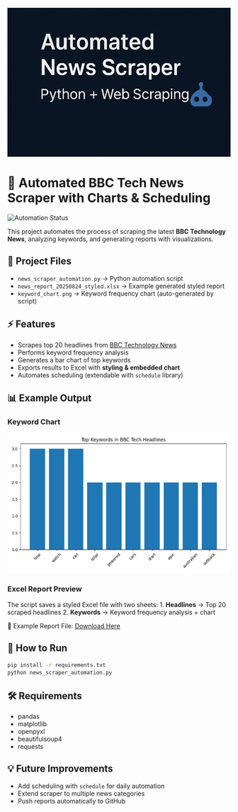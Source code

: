 ![Automated News Scraper](project_banner_4.png)


# 📰 Automated BBC Tech News Scraper with Charts & Scheduling

![Automation
Status](https://github.com/Mjabeen164/Automated-BBC-Tech-News/actions/workflows/automation.yml/badge.svg)

This project automates the process of scraping the latest **BBC
Technology News**, analyzing keywords, and generating reports with
visualizations.

## 📂 Project Files

-   `news_scraper_automation.py` → Python automation script
-   `news_report_20250824_styled.xlsx` → Example generated styled report
-   `keyword_chart.png` → Keyword frequency chart (auto-generated by
    script)

## ⚡ Features

-   Scrapes top 20 headlines from [BBC Technology
    News](https://www.bbc.com/news/technology)
-   Performs keyword frequency analysis
-   Generates a bar chart of top keywords
-   Exports results to Excel with **styling & embedded chart**
-   Automates scheduling (extendable with `schedule` library)

## 📊 Example Output

### Keyword Chart

![Keyword Chart](keyword_chart.png)

### Excel Report Preview

The script saves a styled Excel file with two sheets: 1. **Headlines** →
Top 20 scraped headlines 2. **Keywords** → Keyword frequency analysis +
chart

📎 Example Report File: [Download
Here](news_report_20250824_styled.xlsx)

## 🚀 How to Run

``` bash
pip install -r requirements.txt
python news_scraper_automation.py
```

## 🛠️ Requirements

-   pandas
-   matplotlib
-   openpyxl
-   beautifulsoup4
-   requests

## 💡 Future Improvements

-   Add scheduling with `schedule` for daily automation
-   Extend scraper to multiple news categories
-   Push reports automatically to GitHub
